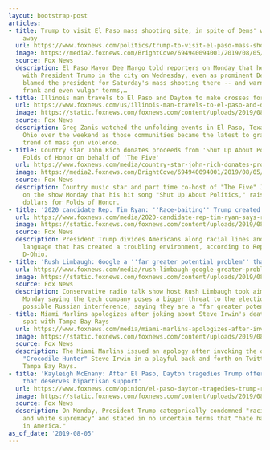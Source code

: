 ```yaml
---
layout: bootstrap-post
articles:
- title: Trump to visit El Paso mass shooting site, in spite of Dems' warning to stay
    away
  url: https://www.foxnews.com/politics/trump-to-visit-el-paso-mass-shooting-site-as-2020-dems-warn-him-to-stay-away
  image: https://media2.foxnews.com/BrightCove/694940094001/2019/08/05/694940094001_6068278847001_6068264920001-vs.jpg
  source: Fox News
  description: El Paso Mayor Dee Margo told reporters on Monday that he will meet
    with President Trump in the city on Wednesday, even as prominent Democrats indirectly
    blamed the president for Saturday's mass shooting there -- and warned him, in
    frank and even vulgar terms,…
- title: Illinois man travels to El Paso and Dayton to make crosses for shooting victims
  url: https://www.foxnews.com/us/illinois-man-travels-to-el-paso-and-dayton-to-make-crosses-for-shooting-victims
  image: https://static.foxnews.com/foxnews.com/content/uploads/2019/08/bb271da9-AP19216763589793.jpg
  source: Fox News
  description: Greg Zanis watched the unfolding events in El Paso, Texas and Dayton,
    Ohio over the weekend as those communities became the latest to grapple the all-to-common
    trend of mass gun violence.
- title: Country star John Rich donates proceeds from 'Shut Up About Politics' to
    Folds of Honor on behalf of 'The Five'
  url: https://www.foxnews.com/media/country-star-john-rich-donates-proceeds-from-shut-up-about-politics-to-folds-of-honor-on-behalf-of-the-five
  image: https://media2.foxnews.com/BrightCove/694940094001/2019/08/05/694940094001_6068365720001_6068363933001-vs.jpg
  source: Fox News
  description: Country music star and part time co-host of "The Five" John Rich announced
    on the show Monday that his hit song "Shut Up About Politics," raised over $50,000
    dollars for Folds of Honor.
- title: '2020 candidate Rep. Tim Ryan: ''Race-baiting'' Trump created ''toxic'' environment'
  url: https://www.foxnews.com/media/2020-candidate-rep-tim-ryan-says-race-baiting-trump-created-toxic-environment
  image: https://static.foxnews.com/foxnews.com/content/uploads/2019/08/Ryan-Cavuto_FOX.jpg
  source: Fox News
  description: President Trump divides Americans along racial lines and uses charged
    language that has created a troubling environment, according to Rep. Tim Ryan,
    D-Ohio.
- title: 'Rush Limbaugh: Google a ''far greater potential problem'' than Russians'
  url: https://www.foxnews.com/media/rush-limbaugh-google-greater-problem-russia
  image: https://static.foxnews.com/foxnews.com/content/uploads/2019/08/Google-Limbaugh-.jpg
  source: Fox News
  description: Conservative radio talk show host Rush Limbaugh took aim at Google
    Monday saying the tech company poses a bigger threat to the election process than
    possible Russian interference, saying they are a "far greater potential problem."
- title: Miami Marlins apologizes after joking about Steve Irwin's death in Twitter
    spat with Tampa Bay Rays
  url: https://www.foxnews.com/media/miami-marlins-apologizes-after-invoking-steve-irwins-death-in-playful-twitter-feud-with-tampa-bay-rays
  image: https://static.foxnews.com/foxnews.com/content/uploads/2019/08/crikey.png
  source: Fox News
  description: The Miami Marlins issued an apology after invoking the of death of
    "Crocodile Hunter" Steve Irwin in a playful back and forth on Twitter with the
    Tampa Bay Rays.
- title: 'Kayleigh McEnany: After El Paso, Dayton tragedies Trump offers real reform
    that deserves bipartisan support'
  url: https://www.foxnews.com/opinion/el-paso-dayton-tragedies-trump-reform-bipartisan-support-kayleigh-mcenany
  image: https://static.foxnews.com/foxnews.com/content/uploads/2019/08/ContentBroker_contentid-3bd4e9e61ccd455e8edacf46c23ac6bf.png
  source: Fox News
  description: On Monday, President Trump categorically condemned "racism, bigotry
    and white supremacy" and stated in no uncertain terms that "hate has no place
    in America."
as_of_date: '2019-08-05'
---
```


